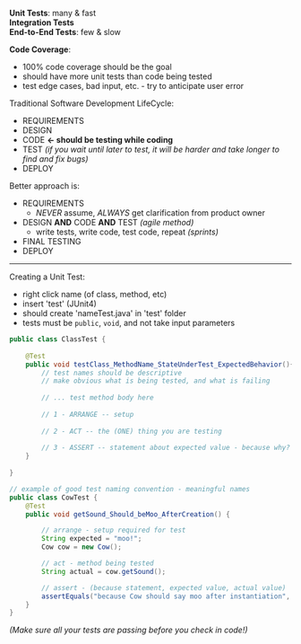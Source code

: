 **Unit Tests**: many & fast   
**Integration Tests**   
**End-to-End Tests**: few & slow   

**Code Coverage**:   
- 100% code coverage should be the goal   
- should have more unit tests than code being tested   
- test edge cases, bad input, etc. - try to anticipate user error   

Traditional Software Development LifeCycle:
- REQUIREMENTS   
- DESIGN   
- CODE **<- should be testing while coding**    
- TEST  *(if you wait until later to test, it will be harder and take longer to find and fix bugs)*    
- DEPLOY   

Better approach is:   
- REQUIREMENTS   
  - *NEVER* assume, *ALWAYS* get clarification from product owner 
- DESIGN **AND** CODE **AND** TEST  *(agile method)*   
  - write tests, write code, test code, repeat *(sprints)*
- FINAL TESTING   
- DEPLOY   
   
---
   
Creating a Unit Test:
- right click name (of class, method, etc)
- insert 'test' (JUnit4)
- should create 'nameTest.java' in 'test' folder
- tests must be `public`, `void`, and not take input parameters

```java
public class ClassTest {
    
    @Test
    public void testClass_MethodName_StateUnderTest_ExpectedBehavior(){
        // test names should be descriptive
        // make obvious what is being tested, and what is failing
        
        // ... test method body here
        
        // 1 - ARRANGE -- setup
        
        // 2 - ACT -- the (ONE) thing you are testing
        
        // 3 - ASSERT -- statement about expected value - because why?
    }
    
}
```
```java
// example of good test naming convention - meaningful names
public class CowTest {
    @Test
    public void getSound_Should_beMoo_AfterCreation() {

        // arrange - setup required for test
        String expected = "moo!";
        Cow cow = new Cow();

        // act - method being tested
        String actual = cow.getSound();

        // assert - (because statement, expected value, actual value)
        assertEquals("because Cow should say moo after instantiation", expected, actual);
    }
}
```
*(Make sure all your tests are passing before you check in code!)*
